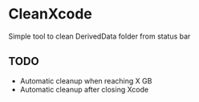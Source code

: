 # CleanXcode
Simple tool to clean DerivedData folder from status bar

## TODO
- Automatic cleanup when reaching X GB
- Automatic cleanup after closing Xcode
